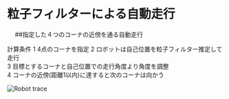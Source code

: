 # 粒子フィルターによる自動走行
　
##指定した４つのコーナの近傍を通る自動走行　

計算条件
1 4点のコーナを指定
2 ロボットは自己位置を粒子フィルター推定して走行  
3 目標とするコーナと自己位置での走行角度より角度を調整  
4 コーナの近傍(距離1以内)に達すると次のコーナは向かう  

![Robot trace](https://cloud.githubusercontent.com/assets/20177544/20214301/9f417d7a-a850-11e6-8ab0-d835c2d6a838.png)

